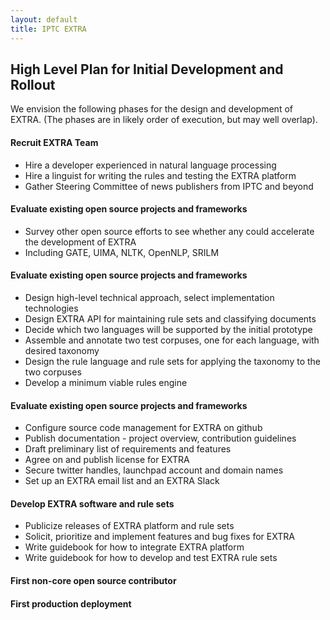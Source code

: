 ```yaml
---
layout: default
title: IPTC EXTRA
---
```

## High Level Plan for Initial Development and Rollout

We envision the following phases for the design and development of EXTRA. (The phases are in likely order of execution, but may well overlap).

#### Recruit EXTRA Team

* Hire a developer experienced in natural language processing
* Hire a linguist for writing the rules and testing the EXTRA platform
* Gather Steering Committee of news publishers from IPTC and beyond

#### Evaluate existing open source projects and frameworks

* Survey other open source efforts to see whether any could accelerate the development of EXTRA
* Including GATE, UIMA, NLTK, OpenNLP, SRILM

#### Evaluate existing open source projects and frameworks

* Design high-level technical approach, select implementation technologies
* Design EXTRA API for maintaining rule sets and classifying documents
* Decide which two languages will be supported by the initial prototype
* Assemble and annotate two test corpuses, one for each language, with desired taxonomy
* Design the rule language and rule sets for applying the taxonomy to the two corpuses
* Develop a minimum viable rules engine

#### Evaluate existing open source projects and frameworks

* Configure source code management for EXTRA on github
* Publish documentation - project overview, contribution guidelines
* Draft preliminary list of requirements and features
* Agree on and publish license for EXTRA
* Secure twitter handles, launchpad account and domain names
* Set up an EXTRA email list and an EXTRA Slack

#### Develop EXTRA software and rule sets

* Publicize releases of EXTRA platform and rule sets
* Solicit, prioritize and implement features and bug fixes for EXTRA
* Write guidebook for how to integrate EXTRA platform
* Write guidebook for how to develop and test EXTRA rule sets

#### First non-core open source contributor

#### First production deployment 
